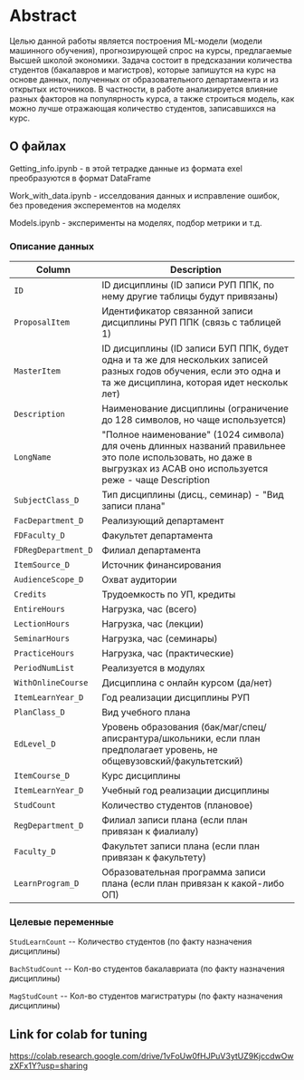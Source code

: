 # Abstract

Целью данной работы является построения ML-модели (модели машинного обучения), прогнозирующей спрос на курсы, предлагаемые Высшей школой экономики. Задача состоит в предсказании количества студентов (бакалавров и магистров), которые запишутся на курс на основе данных, полученных от образовательного департамента и из открытых источников. В частности, в работе анализируется влияние разных факторов на популярность курса, а также строиться модель, как можно лучше отражающая количество студентов, записавшихся на курс.

## О файлах 

Getting_info.ipynb - в этой тетрадке данные из формата exel преобразуются в формат DataFrame

Work_with_data.ipynb - исселдования данных и исправление ошибок, без проведения эксперементов на моделях

Models.ipynb - эксперименты на моделях, подбор метрики и т.д.

### Описание данных

| Column   | Description  |
|---|---|
| ```ID``` | ID дисциплины (ID записи РУП ППК, по нему другие таблицы будут привязаны)|
| ```ProposalItem``` | Идентификатор связанной записи дисциплины РУП ППК (связь с таблицей 1) |
|```MasterItem``` | ID дисциплины (ID записи БУП ППК, будет одна и та же для нескольких записей разных годов обучения, если это одна и та же дисциплина, которая идет нескольк лет) |
|```Description``` | Наименование дисциплины (ограничение до 128 символов, но чаще используется) |
| ```LongName``` | "Полное наименование" (1024 символа) для очень длинных названий правильнее это поле использовать, но даже в выгрузках из АСАВ оно используется реже - чаще Description |
|```SubjectClass_D``` | Тип дисциплины (дисц., семинар) - "Вид записи плана"|
|```FacDepartment_D``` | Реализующий департамент|
|```FDFaculty_D``` | Факультет департамента|
|```FDRegDepartment_D``` | Филиал департамента  |
|```ItemSource_D``` | Источник финансирования|
|```AudienceScope_D``` | Охват аудитории |
|```Credits``` | Трудоемкость по УП, кредиты |
|```EntireHours``` | Нагрузка, час (всего)|
|```LectionHours``` | Нагрузка, час (лекции)|
|```SeminarHours``` | Нагрузка, час (семинары)|
|```PracticeHours``` | Нагрузка, час (практические)
|```PeriodNumList``` | Реализуется в модулях|
|```WithOnlineCourse``` | Дисциплина с онлайн курсом (да/нет)|
|```ItemLearnYear_D``` | Год реализации дисциплины РУП|
|```PlanClass_D``` | Вид учебного плана|
|```EdLevel_D``` | Уровень образования (бак/маг/спец/аписрантура/школьники, если план предполагает уровень, не общевузовский/факультетский)|
|```ItemCourse_D``` | Курс дисциплины|
|```ItemLearnYear_D``` | Учебный год реализации дисциплины|
|```StudCount``` | Количество студентов (плановое)|
|```RegDepartment_D``` | Филиал записи плана (если план привязан к фиалиалу)|
|```Faculty_D``` | Факультет записи плана (если план привязан к факультету)|
|```LearnProgram_D``` | Образовательная программа записи плана (если план привязан к какой-либо ОП)|
### Целевые переменные

```StudLearnCount``` -- Количество студентов (по факту назначения дисциплины)

```BachStudCount``` -- Кол-во студентов бакалавриата (по факту назначения дисциплины)

```MagStudCount``` -- Кол-во студентов магистратуры (по факту назначения дисциплины)

## Link for colab for tuning

https://colab.research.google.com/drive/1vFoUw0fHJPuV3ytUZ9KjccdwOwzXFx1Y?usp=sharing
